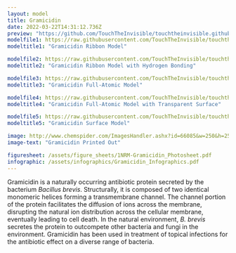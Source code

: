 ```yaml
---
layout: model
title: Gramicidin
date: 2022-03-22T14:31:12.736Z
preview: "https://github.com/TouchTheInvisible/touchtheinvisible.github.io/blob/master/assets/img/1NRM-Gramicidin/1NRM-Gramicidin_Ribbon+HBonds+AA.png?raw=true" 
modelfile1: https://raw.githubusercontent.com/TouchTheInvisible/touchtheinvisible.github.io/master/assets/models/1NRM-Gramicidin/1NRM-Gramicidin_Ribbon.dae
modeltitle1: "Gramicidin Ribbon Model"

modelfile2: https://raw.githubusercontent.com/TouchTheInvisible/touchtheinvisible.github.io/master/assets/models/1NRM-Gramicidin/1NRM-Gramicidin_Ribbon%2BHBonds.dae
modeltitle2: "Gramicidin Ribbon Model with Hydrogen Bonding"

modelfile3: https://raw.githubusercontent.com/TouchTheInvisible/touchtheinvisible.github.io/master/assets/models/1NRM-Gramicidin/1NRM-Gramicidin_Ribbon%2BHBonds%2BAA.dae
modeltitle3: "Gramicidin Full-Atomic Model"

modelfile4: https://raw.githubusercontent.com/TouchTheInvisible/touchtheinvisible.github.io/master/assets/models/1NRM-Gramicidin/1NRM-Gramicidin_Ribbon%2BHBonds%2BAA%2BTransparentSurface.dae
modeltitle4: "Gramicidin Full-Atomic Model with Transparent Surface"

modelfile5: https://raw.githubusercontent.com/TouchTheInvisible/touchtheinvisible.github.io/master/assets/models/1NRM-Gramicidin/1NRM-Gramicidin_Surface.dae
modeltitle5: "Gramicidin Surface Model"

image: http://www.chemspider.com/ImagesHandler.ashx?id=66085&w=250&h=250
image-text: "Gramicidin Printed Out"

figuresheet: /assets/figure_sheets/1NRM-Gramicidin_Photosheet.pdf
infographic: /assets/infographics/Gramicidin_Infographics.pdf
---
```

Gramicidin is a naturally occurring antibiotic protein secreted by the bacterium _Bacillus brevis_. Structurally, it is composed of two identical monomeric helices forming a transmembrane channel. The channel portion of the protein facilitates the diffusion of ions across the membrane, disrupting the natural ion distribution across the cellular membrane, eventually leading to cell death. In the natural environment, _B. brevis_ secretes the protein to outcompete other bacteria and fungi in the environment. Gramicidin has been used in treatment of topical infections for the antibiotic effect on a diverse range of bacteria.


